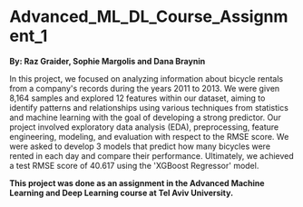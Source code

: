# Advanced_ML_DL_Course_Assignment_1
**By: Raz Graider, Sophie Margolis and Dana Braynin**

In this project, we focused on analyzing information about bicycle rentals from a company's records during the years 2011 to 2013. 
We were given 8,164 samples and explored 12 features within our dataset, aiming to identify patterns and relationships using various techniques from statistics and machine learning with the goal of developing a strong predictor. 
Our project involved exploratory data analysis (EDA), preprocessing, feature engineering, modeling, and evaluation with respect to the RMSE score.
We were asked to develop 3 models that predict how many bicycles were rented in each day and compare their performance. 
Ultimately, we achieved a test RMSE score of 40.617 using the 'XGBoost Regressor' model.

**This project was done as an assignment in the Advanced Machine Learning and Deep Learning course at Tel Aviv University.**

